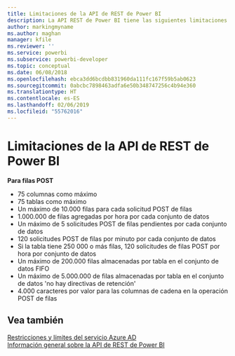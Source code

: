 ```yaml
---
title: Limitaciones de la API de REST de Power BI
description: La API REST de Power BI tiene las siguientes limitaciones
author: markingmyname
ms.author: maghan
manager: kfile
ms.reviewer: ''
ms.service: powerbi
ms.subservice: powerbi-developer
ms.topic: conceptual
ms.date: 06/08/2018
ms.openlocfilehash: ebca3dd6bcdbb831960da111fc167f59b5ab0623
ms.sourcegitcommit: 0abcbc7898463adfa6e50b348747256c4b94e360
ms.translationtype: HT
ms.contentlocale: es-ES
ms.lasthandoff: 02/06/2019
ms.locfileid: "55762016"
---
```

# <a name="power-bi-rest-api-limitations"></a>Limitaciones de la API de REST de Power BI  
  
**Para filas POST**
  
* 75 columnas como máximo
* 75 tablas como máximo
* Un máximo de 10.000 filas para cada solicitud POST de filas  
* 1.000.000 de filas agregadas por hora por cada conjunto de datos  
* Un máximo de 5 solicitudes POST de filas pendientes por cada conjunto de datos  
* 120 solicitudes POST de filas por minuto por cada conjunto de datos
* Si la tabla tiene 250 000 o más filas, 120 solicitudes de filas POST por hora por conjunto de datos
* Un máximo de 200.000 filas almacenadas por tabla en el conjunto de datos FIFO
* Un máximo de 5.000.000 de filas almacenadas por tabla en el conjunto de datos 'no hay directivas de retención'  
* 4.000 caracteres por valor para las columnas de cadena en la operación POST de filas
  
## <a name="see-also"></a>Vea también

[Restricciones y límites del servicio Azure AD](https://docs.microsoft.com/azure/active-directory/active-directory-service-limits-restrictions)   
[Información general sobre la API de REST de Power BI](https://docs.microsoft.com/rest/api/power-bi/)